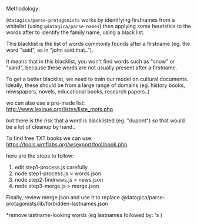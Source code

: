 Methodology:


`@datagica/parse-protagonists` works by identifying firstnames from a whitelist
(using `@datagica/parse-names`) then applying some heuristics to the words
after to identify the family name, using a black list.

This blacklist is the list of words commonly founds after a firstname
(eg. the word "said", as in "john said that..").

It means that in this blacklist, you won't find words such as "snow" or "sand",
because these words are not usually present after a firstname.

To get a better blacklist, we need to train our model on cultural documents.
Ideally, these should be from a large range of domains (eg. history books, newspapers,
novels, educational books, research papers..)

we can also use a pre-made list:
http://www.lexique.org/listes/liste_mots.php

but there is the risk that a word is blacklisted (eg. "dupont")
so that would be a lot of cleanup by hand..


To find free TXT books we can use:
https://tools.wmflabs.org/wsexport/tool/book.php

here are the steps to follow:

1. edit step1-process.js carefully
2. node step1-process.js  > words.json
3. node step2-findnews.js > news.json
4. node step3-merge.js    > merge.json

Finally, review merge.json and use it to replace  @datagica/parse-protagonists/lib/forbidden-lastnames.json


*remove lastname-looking words (eg lastnames followed by: 's )
